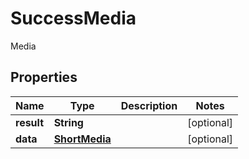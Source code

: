 

# SuccessMedia

Media

## Properties

| Name | Type | Description | Notes |
|------------ | ------------- | ------------- | -------------|
|**result** | **String** |  |  [optional] |
|**data** | [**ShortMedia**](ShortMedia.md) |  |  [optional] |




